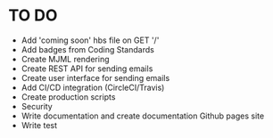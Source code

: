 # TO DO

* Add 'coming soon' hbs file on GET '/'
* Add badges from Coding Standards
* Create MJML rendering
* Create REST API for sending emails
* Create user interface for sending emails
* Add CI/CD integration (CircleCI/Travis)
* Create production scripts
* Security
* Write documentation and create documentation Github pages site
* Write test
